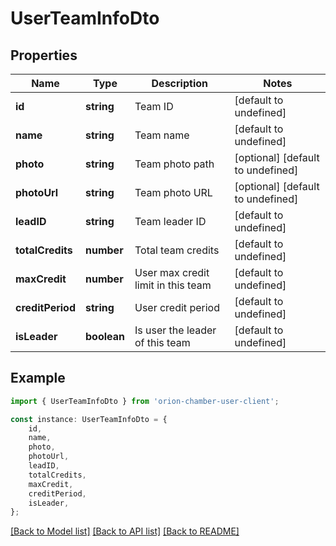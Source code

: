 # UserTeamInfoDto


## Properties

Name | Type | Description | Notes
------------ | ------------- | ------------- | -------------
**id** | **string** | Team ID | [default to undefined]
**name** | **string** | Team name | [default to undefined]
**photo** | **string** | Team photo path | [optional] [default to undefined]
**photoUrl** | **string** | Team photo URL | [optional] [default to undefined]
**leadID** | **string** | Team leader ID | [default to undefined]
**totalCredits** | **number** | Total team credits | [default to undefined]
**maxCredit** | **number** | User max credit limit in this team | [default to undefined]
**creditPeriod** | **string** | User credit period | [default to undefined]
**isLeader** | **boolean** | Is user the leader of this team | [default to undefined]

## Example

```typescript
import { UserTeamInfoDto } from 'orion-chamber-user-client';

const instance: UserTeamInfoDto = {
    id,
    name,
    photo,
    photoUrl,
    leadID,
    totalCredits,
    maxCredit,
    creditPeriod,
    isLeader,
};
```

[[Back to Model list]](../README.md#documentation-for-models) [[Back to API list]](../README.md#documentation-for-api-endpoints) [[Back to README]](../README.md)
